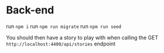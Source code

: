 # Back-end

run `npm i`
run `npm run migrate`
run `npm run seed`

You should then have a story to play with when calling the GET `http://localhost:4400/api/stories` endpoint
